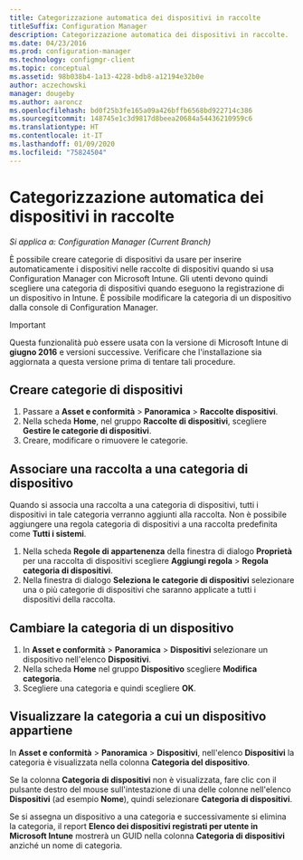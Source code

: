 ```yaml
---
title: Categorizzazione automatica dei dispositivi in raccolte
titleSuffix: Configuration Manager
description: Categorizzazione automatica dei dispositivi in raccolte.
ms.date: 04/23/2016
ms.prod: configuration-manager
ms.technology: configmgr-client
ms.topic: conceptual
ms.assetid: 98b038b4-1a13-4228-bdb8-a12194e32b0e
author: aczechowski
manager: dougeby
ms.author: aaroncz
ms.openlocfilehash: bd0f25b3fe165a09a426bffb6568bd922714c386
ms.sourcegitcommit: 148745e1c3d9817d8beea20684a54436210959c6
ms.translationtype: HT
ms.contentlocale: it-IT
ms.lasthandoff: 01/09/2020
ms.locfileid: "75824504"
---
```

# <a name="automatically-categorize-devices-into-collections"></a>Categorizzazione automatica dei dispositivi in raccolte

*Si applica a: Configuration Manager (Current Branch)*

È possibile creare categorie di dispositivi da usare per inserire automaticamente i dispositivi nelle raccolte di dispositivi quando si usa Configuration Manager con Microsoft Intune. Gli utenti devono quindi scegliere una categoria di dispositivi quando eseguono la registrazione di un dispositivo in Intune. È possibile modificare la categoria di un dispositivo dalla console di Configuration Manager.

> [!IMPORTANT]
>  Questa funzionalità può essere usata con la versione di Microsoft Intune di **giugno 2016** e versioni successive. Verificare che l'installazione sia aggiornata a questa versione prima di tentare tali procedure.

## <a name="create-device-categories"></a>Creare categorie di dispositivi

1.  Passare a **Asset e conformità** > **Panoramica** > **Raccolte dispositivi**.
2.  Nella scheda **Home**, nel gruppo **Raccolte di dispositivi**, scegliere **Gestire le categorie di dispositivi**.
3.  Creare, modificare o rimuovere le categorie.

## <a name="associate-a-collection-with-a-device-category"></a>Associare una raccolta a una categoria di dispositivo

Quando si associa una raccolta a una categoria di dispositivi, tutti i dispositivi in tale categoria verranno aggiunti alla raccolta. Non è possibile aggiungere una regola categoria di dispositivi a una raccolta predefinita come **Tutti i sistemi**.

1.  Nella scheda **Regole di appartenenza** della finestra di dialogo **Proprietà** per una raccolta di dispositivi scegliere **Aggiungi regola** > **Regola categoria di dispositivi**.
2.  Nella finestra di dialogo **Seleziona le categorie di dispositivi** selezionare una o più categorie di dispositivi che saranno applicate a tutti i dispositivi della raccolta.

## <a name="change-the-category-of-a-device"></a>Cambiare la categoria di un dispositivo

1.  In **Asset e conformità** > **Panoramica** > **Dispositivi** selezionare un dispositivo nell'elenco **Dispositivi**.
2.  Nella scheda **Home** nel gruppo **Dispositivo** scegliere **Modifica categoria**.
3.  Scegliere una categoria e quindi scegliere **OK**.

## <a name="view-which-category-a-device-belongs-to"></a>Visualizzare la categoria a cui un dispositivo appartiene

In **Asset e conformità** > **Panoramica** > **Dispositivi**, nell'elenco **Dispositivi** la categoria è visualizzata nella colonna **Categoria del dispositivo**.

Se la colonna **Categoria di dispositivi** non è visualizzata, fare clic con il pulsante destro del mouse sull'intestazione di una delle colonne nell'elenco **Dispositivi** (ad esempio **Nome**), quindi selezionare **Categoria di dispositivi**.

Se si assegna un dispositivo a una categoria e successivamente si elimina la categoria, il report **Elenco dei dispositivi registrati per utente in Microsoft Intune** mostrerà un GUID nella colonna **Categoria di dispositivi** anziché un nome di categoria.
